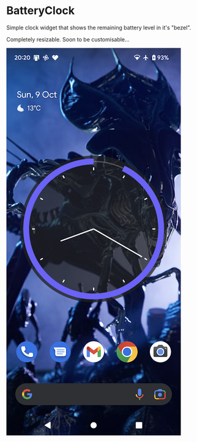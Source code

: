 # BatteryClock

Simple clock widget that shows the remaining battery level in it's "bezel".

Completely resizable. Soon to be customisable...

![BatteryClock Widget Screenshot](./img/Screenshot-1.png)